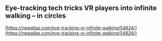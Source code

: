 ## Eye-tracking tech tricks VR players into infinite walking – in circles
  
  [https://newatlas.com/eye-tracking-vr-infinite-walking/54824/](https://newatlas.com/eye-tracking-vr-infinite-walking/54824/)